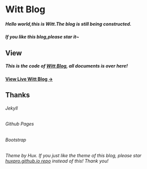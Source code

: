 # Witt Blog

##### Hello world,this is Witt.The blog is still being constructed.
##### If you like this blog,please star it~

## View

##### This is the code of [Witt Blog](https://primetong.github.io/), all documents is over here!
#### [View Live Witt Blog &rarr;](https://primetong.github.io/)

## Thanks

###### Jekyll
###### Github Pages
###### Bootstrap
###### Theme by Hux. If you just like the theme of this blog, please star [huxpro.github.io repo](https://github.com/Huxpro/huxpro.github.io) instead of this! Thank you!